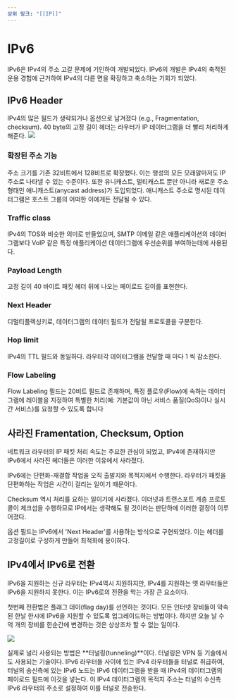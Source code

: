 ```yaml
---
상위 링크: "[[IP]]"
---
```

# IPv6
IPv6은 IPv4의 주소 고갈 문제에 기인하여 개발되었다. IPv6의 개발은 IPv4의 축적된 운용 경험에 근거하여 IPv4의 다른 면을 확장하고 축소하는 기회가 되었다.

## IPv6 Header
IPv4의 많은 필드가 생략되거나 옵션으로 남겨졌다 (e.g., Fragmentation, checksum). 40 byte의 고정 길이 헤더는 라우터가 IP 데이터그램을 더 빨리 처리하게 해준다.
![](https://i.imgur.com/uFdIcwl.png)

### 확장된 주소 기능
주소 크기를 기존 32비트에서 128비트로 확장했다. 이는 행성의 모든 모래알마저도 IP주소로 나타낼 수 있는 수준이다. 또한 유니캐스트, 멀티캐스트 뿐만 아니라 새로운 주소 형태인 애니캐스트(anycast address)가 도입되었다. 애니캐스트 주소로 명시된 데이터그램은 호스트 그룹의 어떠한 이에게든 전달될 수 있다.

### Traffic class
IPv4의 TOS와 비슷한 의미로 만들었으며, SMTP 이메일 같은 애플리케이션의 데이터그램보다 VoIP 같은 특정 애플리케이션 데이터그램에 우선순위를 부여하는데에 사용된다.

### Payload Length
고정 길이 40 바이트 패킷 헤더 뒤에 나오는 페이로드 길이를 표현한다.

### Next Header
디멀티플렉싱키로, 데이터그램의 데이터 필드가 전달될 프로토콜을 구분한다.

### Hop limit
IPv4의 TTL 필드와 동일하다. 라우터각 데이터그램을 전달할 때 마다 1 씩 감소한다.

### Flow Labeling
Flow Labeling 필드는 20비트 필드로 존재하며, 특정 플로우(Flow)에 속하는 데이터그램에 레이블을 지정하여 특별한 처리(예: 기본값이 아닌 서비스 품질(QoS)이나 실시간 서비스)를 요청할 수 있도록 합니다

## 사라진 Framentation, Checksum, Option
네트워크 라우터의 IP 패킷 처리 속도는 주요한 관심이 되었고, IPv4에 존재하지만 IPv6에서 사라진 헤더들은 이러한 이유에서 사라졌다.

IPv6에는 단편화-재결합 작업을 오직 출발지와 목적지에서 수행한다. 라우터가 패킷을 단편화하는 작업은 시간이 걸리는 일이기 때문이다.

Checksum 역시 처리를 요하는 일이기에 사라졌다. 이더넷과 트랜스포트 계층 프로토콜이 체크섬을 수행하므로 IP에서는 생략해도 될 것이라는 판단하에 이러한 결정이 이루어졌다.

옵션 필드는 IPv6에서 'Next Header'를 사용하는 방식으로 구현되었다. 이는 헤더를 고정길이로 구성하게 만들어 최적화에 용이하다.

## IPv4에서 IPv6로 전환
IPv6을 지원하는 신규 라우터는 IPv4역시 지원하지만, IPv4를 지원하는 옛 라우터들은 IPv6을 지원하지 못한다. 이는 IPv6로의 전환을 막는 가장 큰 요소이다.

첫번째 전환법은 플래그 데이(flag day)를 선언하는 것이다. 모든 인터넷 장비들이 약속된 한날 한시에 IPv6을 지원할 수 있도록 업그레이드하는 방법이다. 하지만 오늘 날 수억 개의 장비를 한순간에 변경하는 것은 상상조차 할 수 없는 일이다.


![](https://i.imgur.com/TIAdX2k.png)

실제로 널리 사용되는 방법은 **터널링(tunneling)**이다. 터널링은 VPN 등 기술에서도 사용되는 기술이다. IPv6 라우터들 사이에 있는 IPv4 라우터들을 터널로 취급하여, 터널의 송신측에 있는 IPv6 노드는 IPv6 데이터그램을 받을 때 IPv4의 데이터그램의 페이로드 필드에 이것을 넣는다. 이 IPv4 데이터그램의 목적지 주소는 터널의 수신측 IPv6 라우터의 주소로 설정하여 이를 터널로 전송한다.


